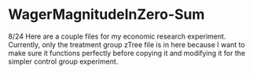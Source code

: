 # WagerMagnitudeInZero-Sum

8/24
Here are a couple files for my economic research experiment. Currently, only the treatment group zTree file is in here because I want to make sure it functions
perfectly before copying it and modifying it for the simpler control group experiment.
